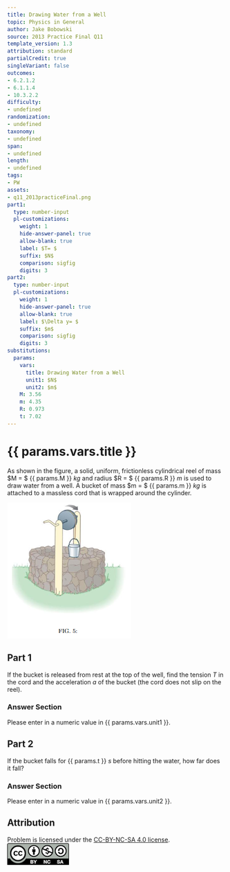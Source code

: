 ```yaml
---
title: Drawing Water from a Well
topic: Physics in General
author: Jake Bobowski
source: 2013 Practice Final Q11
template_version: 1.3
attribution: standard
partialCredit: true
singleVariant: false
outcomes:
- 6.2.1.2
- 6.1.1.4
- 10.3.2.2
difficulty:
- undefined
randomization:
- undefined
taxonomy:
- undefined
span:
- undefined
length:
- undefined
tags:
- PW
assets:
- q11_2013practiceFinal.png
part1:
  type: number-input
  pl-customizations:
    weight: 1
    hide-answer-panel: true
    allow-blank: true
    label: $T= $
    suffix: $N$
    comparison: sigfig
    digits: 3
part2:
  type: number-input
  pl-customizations:
    weight: 1
    hide-answer-panel: true
    allow-blank: true
    label: $\Delta y= $
    suffix: $m$
    comparison: sigfig
    digits: 3
substitutions:
  params:
    vars:
      title: Drawing Water from a Well
      unit1: $N$
      unit2: $m$
    M: 3.56
    m: 4.35
    R: 0.973
    t: 7.02
---
```

# {{ params.vars.title }}
As shown in the figure, a solid, uniform, frictionless cylindrical reel of mass $M = $ {{ params.M }} $kg$ and radius $R = $ {{ params.R }} $m$ is used to draw water from a well. A bucket of mass $m = $ {{ params.m }} $kg$ is  attached to a massless cord that is wrapped around the cylinder.

![Figure of a bucket attached to a cylindrical reel and a well.](q11_2013practiceFinal.png)

## Part 1

If the bucket is released from rest at the top of the well, find the tension $T$ in the cord and the acceleration $a$ of the bucket (the cord does not slip on the reel).

### Answer Section

Please enter in a numeric value in {{ params.vars.unit1 }}.

## Part 2

If the bucket falls for {{ params.t }} $s$ before hitting the water, how far does it fall?

### Answer Section

Please enter in a numeric value in {{ params.vars.unit2 }}.

## Attribution

Problem is licensed under the [CC-BY-NC-SA 4.0 license](https://creativecommons.org/licenses/by-nc-sa/4.0/).<br> ![The Creative Commons 4.0 license requiring attribution-BY, non-commercial-NC, and share-alike-SA license.](https://raw.githubusercontent.com/firasm/bits/master/by-nc-sa.png)